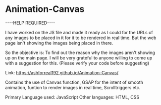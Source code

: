 # Animation-Canvas
----HELP REQUIRED----


I have worked on the JS file and made it ready as I could for the URLs of any images to be placed in it for it to be rendered in real time. But the web page isn't showing the images being placed in there.

So the objective is: To find out the reason why the images aren't showing up on the main page.
I will be very grateful to anyone willing to come up with a suggestion for this.
(Please verify your code before suggesting)

Link: https://ashforreal192.github.io/Animation-Canvas/

Contains the use of Canvas function, GSAP for the intent of smooth animation, funtion to render images in real time, Scrolltriggers etc.


Primary Language used: JavaScript
Other languages: HTML, CSS

